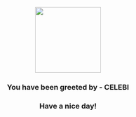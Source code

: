 <p align="center">
            <img src="https://raw.githubusercontent.com/PokeAPI/sprites/master/sprites/pokemon/251.png" width="150" height="150">
          </p>
          <h3 align="center">You have been greeted by - <b>CELEBI</b></h3>
          <h3 align="center">Have a nice day!</h3>
